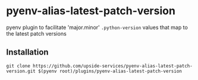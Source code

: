 # pyenv-alias-latest-patch-version
pyenv plugin to facilitate 'major.minor' `.python-version` values that map to the latest patch versions

## Installation
```
git clone https://github.com/upside-services/pyenv-alias-latest-patch-version.git $(pyenv root)/plugins/pyenv-alias-latest-patch-version
```

